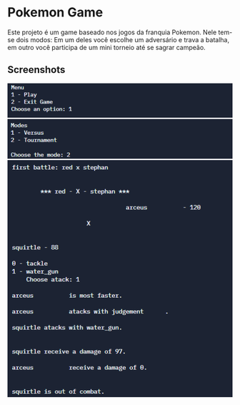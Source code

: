 # Pokemon Game

Este projeto é um game baseado nos jogos da franquia Pokemon. Nele tem-se dois modos: Em um deles você escolhe um adversário e trava a batalha, em outro você participa de um mini torneio até se sagrar campeão.

## Screenshots

![Menu](https://github.com/luiz826/Projeto-POO-2/blob/main/images/menu.PNG)
![Menu2](https://github.com/luiz826/Projeto-POO-2/blob/main/images/menu2.PNG)
![Game](https://github.com/luiz826/Projeto-POO-2/blob/main/images/game.PNG)
